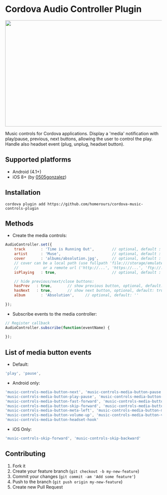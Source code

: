 # Cordova Audio Controller Plugin

<img src='https://imgur.com/fh3ACOq.png' width='564' height='342'>

Music controls for Cordova applications. Display a 'media' notification with play/pause, previous, next buttons, allowing the user to control the play. Handle also headset event (plug, unplug, headset button).

## Supported platforms
- Android (4.1+)
- iOS 8+ (by [0505gonzalez](https://github.com/0505gonzalez))

## Installation
`cordova plugin add https://github.com/homerours/cordova-music-controls-plugin`

## Methods
- Create the media controls:
```javascript
AudioController.set({
    track       : 'Time is Running Out',		// optional, default : ''
	artist      : 'Muse',						// optional, default : ''
    cover       : 'albums/absolution.jpg',		// optional, default : nothing
	// cover can be a local path (use fullpath 'file:///storage/emulated/...', or only 'my_image.jpg' if my_image.jpg is in the www folder of your app)
	//			 or a remote url ('http://...', 'https://...', 'ftp://...')
	isPlaying   : true,							// optional, default : true

	// hide previous/next/close buttons:
	hasPrev   : true,		// show previous button, optional, default: true
	hasNext   : true,		// show next button, optional, default: true
    album       : 'Absolution',     // optional, default: ''
    
});

```
<!-- 
- Destroy the media controller:
```javascript
MusicControls.destroy(onSuccess, onError);
``` -->

- Subscribe events to the media controller:
```javascript
// Register callback
AudioController.subscribe(function(eventName) {
    
});
```

<!-- - Toggle play/pause:
```javascript
MusicControls.updateIsPlaying(true); // toggle the play/pause notification button
MusicControls.updateDismissable(true);
``` -->

<!-- - iOS Specific Events:
Allows you to listen for iOS events fired from the scrubber in control center.
```javascript
MusicControls.updateElapsed({
	elapsed: 208, // seconds
	isPlaying: true
});
``` -->

## List of media button events 
- Default:
```javascript
'play', 'pause',
```

- Android only:
```javascript
'music-controls-media-button-next', 'music-controls-media-button-pause', 'music-controls-media-button-play',
'music-controls-media-button-play-pause', 'music-controls-media-button-previous', 'music-controls-media-button-stop',
'music-controls-media-button-fast-forward', 'music-controls-media-button-rewind', 'music-controls-media-button-skip-backward',
'music-controls-media-button-skip-forward', 'music-controls-media-button-step-backward', 'music-controls-media-button-step-forward',
'music-controls-media-button-meta-left', 'music-controls-media-button-meta-right', 'music-controls-media-button-music',
'music-controls-media-button-volume-up', 'music-controls-media-button-volume-down', 'music-controls-media-button-volume-mute',
'music-controls-media-button-headset-hook'
```

- iOS Only:
```javascript
'music-controls-skip-forward', 'music-controls-skip-backward'
```

## Contributing

1. Fork it
2. Create your feature branch (`git checkout -b my-new-feature`)
3. Commit your changes (`git commit -am 'Add some feature'`)
4. Push to the branch (`git push origin my-new-feature`)
5. Create new Pull Request